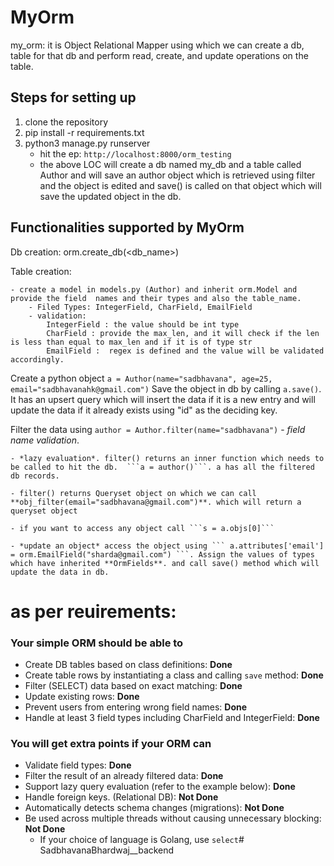 # MyOrm

my_orm: it is Object Relational Mapper using which we can create a db, table for that db and perform read, create, and update operations on the table.

## Steps for setting up
1. clone the repository
2. pip install -r requirements.txt
3. python3 manage.py runserver
    - hit the ep: ```http://localhost:8000/orm_testing```
    - the above LOC will create a db named my_db and a table called Author and will save an author object which is retrieved using filter and the object is edited and save() is called on that object which will save the updated object in the db.


## Functionalities supported by MyOrm
Db creation: orm.create_db(<db_name>)

Table creation: 

    - create a model in models.py (Author) and inherit orm.Model and provide the field  names and their types and also the table_name.
        - Filed Types: IntegerField, CharField, EmailField
        - validation: 
            IntegerField : the value should be int type
            CharField : provide the max_len, and it will check if the len is less than equal to max_len and if it is of type str
            EmailField :  regex is defined and the value will be validated accordingly.

Create a python object 
```a = Author(name="sadbhavana", age=25, email="sadbhavanahk@gmail.com")```
Save the object in db by calling ```a.save()```. It has an upsert query which will insert the data if it is a new entry and will update the data if it already exists using "id" as the deciding key.

Filter the data using ```author = Author.filter(name="sadbhavana")```
    - *field name validation*.
    
    - *lazy evaluation*. filter() returns an inner function which needs to be called to hit the db.  ```a = author()```. a has all the filtered db records.

    - filter() returns Queryset object on which we can call **obj_filter(email="sadbhavana@gmail.com")**. which will return a queryset object

    - if you want to access any object call ```s = a.objs[0]```

    - *update an object* access the object using ``` a.attributes['email'] = orm.EmailField("sharda@gmail.com") ```. Assign the values of types which have inherited **OrmFields**. and call save() method which will update the data in db.




# as per reuirements:
### Your simple ORM should be able to

- Create DB tables based on class definitions: **Done**
- Create table rows by instantiating a class and calling `save` method: **Done**
- Filter (SELECT) data based on exact matching: **Done**
- Update existing rows: **Done**
- Prevent users from entering wrong field names: **Done**
- Handle at least 3 field types including CharField and IntegerField: **Done**

### You will get extra points if your ORM can

- Validate field types: **Done**
- Filter the result of an already filtered data: **Done**
- Support lazy query evaluation (refer to the example below): **Done**
- Handle foreign keys. (Relational DB): **Not Done**
- Automatically detects schema changes (migrations): **Not Done**
- Be used across multiple threads without causing unnecessary blocking: **Not Done**
    - If your choice of language is Golang, use `select`# SadbhavanaBhardwaj__backend
